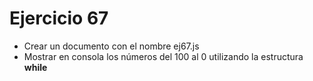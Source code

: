 # Ejercicio 67

* Crear un documento con el nombre ej67.js
* Mostrar en consola los números del 100 al 0 utilizando la estructura **while**